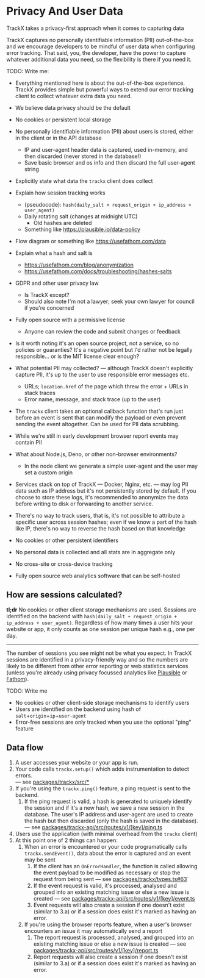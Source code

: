 # Privacy And User Data

TrackX takes a privacy-first approach when it comes to capturing data

TrackX captures no personally identifiable information (PII) out-of-the-box and we encourage developers to be mindful of user data when configuring error tracking. That said, you, the developer, have the power to capture whatever additional data you need, so the flexibility is there if you need it.

TODO: Write me:

- Everything mentioned here is about the out-of-the-box experience. TrackX provides simple but powerful ways to extend our error tracking client to collect whatever extra data you need.
- We believe data privacy should be the default

- No cookies or persistent local storage
- No personally identifiable information (PII) about users is stored, either in the client or in the API database
  - IP and user-agent header data is captured, used in-memory, and then discarded (never stored in the database!)
  - Save basic browser and os info and then discard the full user-agent string
- Explicitly state what data the `trackx` client does collect
- Explain how session tracking works
  - (pseudocode): `hash(daily_salt + request_origin + ip_address + user_agent)`
  - Daily rotating salt (changes at midnight UTC)
    - Old hashes are deleted
  - Something like <https://plausible.io/data-policy>
- Flow diagram or something like <https://usefathom.com/data>
- Explain what a hash and salt is
  - <https://usefathom.com/blog/anonymization>
  - <https://usefathom.com/docs/troubleshooting/hashes-salts>
- GDPR and other user privacy law
  - Is TrackX except?
  - Should also note I'm not a lawyer; seek your own lawyer for council if you're concerned
- Fully open source with a permissive license
  - Anyone can review the code and submit changes or feedback
- Is it worth noting it's an open source project, not a service, so no policies or guaranties? It's a negative point but I'd rather not be legally responsible... or is the MIT license clear enough?
- What potential PII may collected? — although TrackX doesn't explicitly capture PII, it's up to the user to use responsible error messages etc.
  - URLs; `location.href` of the page which threw the error + URLs in stack traces
  - Error name, message, and stack trace (up to the user)
- The `trackx` client takes an optional callback function that's run just before an event is sent that can modify the payload or even prevent sending the event altogether. Can be used for PII data scrubbing.
- While we're still in early development browser report events may contain PII
- What about Node.js, Deno, or other non-browser environments?
  - In the node client we generate a simple user-agent and the user may set a custom origin
- Services stack on top of TrackX — Docker, Nginx, etc. — may log PII data such as IP address but it's not persistently stored by default. If you choose to store these logs, it's recommended to anonymize the data before writing to disk or forwarding to another service.
- There's no way to track users, that is, it's not possible to attribute a specific user across session hashes; even if we know a part of the hash like IP, there's no way to reverse the hash based on that knowledge

- No cookies or other persistent identifiers
- No personal data is collected and all stats are in aggregate only
- No cross-site or cross-device tracking
- Fully open source web analytics software that can be self-hosted

## How are sessions calculated?

**tl;dr** No cookies or other client storage mechanisms are used. Sessions are identified on the backend with `hash(daily_salt + request_origin + ip_address + user_agent)`. Regardless of how many times a user hits your website or app, it only counts as one session per unique hash e.g., one per day.

---

The number of sessions you see might not be what you expect. In TrackX sessions are identified in a privacy-friendly way and so the numbers are likely to be different from other error reporting or web statistics services (unless you're already using privacy focussed analytics like [Plausible](https://plausible.io) or [Fathom](https://usefathom.com)).

TODO: Write me

<!--
TODO: Add expandable section here with an example of the hash construction with realistic inputs

```
XXH3 (
  "Zpko0dtl" +
  "https://docs.trackx.app" +
  "132.250.17.201" +
  "Mozilla/5.0 (Windows NT 10.0) AppleWebKit/537.36 (KHTML, like Gecko) Chrome/107.0.0.0 Safari/537.36"
)
```

```sh
echo -n 'Zpko0dtlhttps://docs.trackx.app132.250.17.201Mozilla/5.0 (Windows NT 10.0) AppleWebKit/537.36 (KHTML, like Gecko) Chrome/107.0.0.0 Safari/537.36' | xxhsum -H3 -

# XXH3 (stdin) = 4a2d74a7cc34df38
```
-->

- No cookies or other client-side storage mechanisms to identify users
- Users are identified on the backend using hash of `salt`+`origin`+`ip`+`user-agent`
- Error-free sessions are only tracked when you use the optional "ping" feature

## Data flow

1. A user accesses your website or your app is run.
1. Your code calls `trackx.setup()` which adds instrumentation to detect errors.  
   — see [packages/trackx/src/\*](https://github.com/maxmilton/trackx/tree/master/packages/trackx/src)
1. If you're using the `trackx.ping()` feature, a ping request is sent to the backend.
   1. If the ping request is valid, a hash is generated to uniquely identify the session and if it's a new hash, we save a new session in the database. The user's IP address and user-agent are used to create the hash but then discarded (only the hash is saved in the database).  
      — see [packages/trackx-api/src/routes/v1/[key]/ping.ts](https://github.com/maxmilton/trackx/blob/master/packages/trackx-api/src/routes/v1/%5Bkey%5D/report.ts)
1. Users use the application (with minimal overhead from the `trackx` client)
1. At this point one of 2 things can happen:
   1. When an error is encountered or your code programatically calls `trackx.sendEvent()`, data about the error is captured and an event may be sent
      1. If the client has an `OnErrorHandler`, the function is called allowing the event payload to be modified as necessary or stop the request from being sent — see [packages/trackx/types.ts#63](https://github.com/maxmilton/trackx/blob/master/packages/trackx/types.ts#L63)`
      1. If the event request is valid, it's processed, analysed and grouped into an existing matching issue or else a new issue is created — see [packages/trackx-api/src/routes/v1/[key]/event.ts](https://github.com/maxmilton/trackx/blob/master/packages/trackx-api/src/routes/v1/%5Bkey%5D/event.ts)
      1. Event requests will also create a session if one doesn't exist (similar to 3.a) or if a session does exist it's marked as having an error.
   1. If you're using the browser reports feature, when a user's browser encounters an issue it may automatically send a report
      1. The report request is processed, analysed, and grouped into an existing matching issue or else a new issue is created — see [packages/trackx-api/src/routes/v1/[key]/report.ts](https://github.com/maxmilton/trackx/blob/master/packages/trackx-api/src/routes/v1/%5Bkey%5D/report.ts)
      1. Report requests will also create a session if one doesn't exist (similar to 3.a) or if a session does exist it's marked as having an error.

